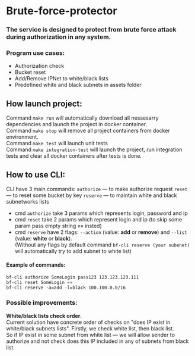 # Brute-force-protector
### The service is designed to protect from brute force attack during authorization in any system. 

### Program use cases: 
- Authorization check
- Bucket reset
- Add/Remove IPNet to white/black lists
- Predefined white and black subnets in assets folder

## How launch project: 

Command `make run` will automatically download all nessesarry dependencies and launch the project in docker container. <br />
Command `make stop` will remove all project containers from docker environment. <br />
Command `make test` will launch unit tests <br />
Command `make integration-test` will launch the project, run integration tests and clear all docker containers after tests is done. <br />

## How to use CLI:

CLI have 3 main commands: 
`authorize` — to make authorize request
`reset` — to reset some bucket by key
`reserve` — to maintain white and black subnetworks lists

- cmd `authorize` take 3 params which represents login, password and ip <br />
- cmd `reset` take 2 params which represent login and ip (to skip some param pass empty string «» insted) <br />
- cmd `reserve` have 2 flags: `--action` (value: **add** or **remove**) and `--list` (value: **white** or **black**). <br />
(Without any flags by default command `bf-cli reserve (your subenet)` will automatically try to add subnet to white list)

#### Example of commands: 
	bf-cli authorize SomeLogin pass123 123.123.123.111
	bf-cli reset SomeLogin «»
	bf-cli reserve -a=add -l=black 100.100.0.0/16

### Possible improvements:

__White/black lists check order__. <br /> Current solution have concrete order of checks on "does IP exist in white/black subnets lists". Firstly, we check white list, then black list.  <br />
So if IP exist in some subnet from white list — we will allow sender to authorize and not check does this IP included in any of subnets from black list. 

